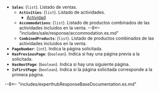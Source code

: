 ﻿- **`Sales`**: (``list``). Listado de ventas.
    - **`Activities`**: (``list``). Listado de actividades.
        - [Actividad](../../../docs/es/docs/annex/activity.es.md)    
    - **`Accommodations`**: (``list``). Listado de productos combinados de las actividades incluidos en la venta.
         --8<-- "includes/sale/response/accommodation.es.md"
    - **`CombinedProducts`**: (``list``). Listado de productos combinados de las actividades incluidos en la venta.
- **`PageNumber`**: (``int``). Indica la página solicitada.
- **`HasPreviousPage`**: (``boolean``). Indica si hay una página previa a la solicitada.
- **`HasNextPage`**: (``boolean``). Indica si hay una siguiente página.
- **`IsFirstPage`**: (``boolean``). Indica si la página solicitada corresponde a la primera página.

--8<-- "includes/experthubResponseBaseDocumentation.es.md"
